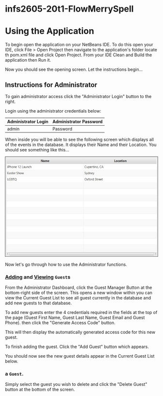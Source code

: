 # infs2605-20t1-FlowMerrySpell

# Using the Application

To begin open the application on your NetBeans IDE. To do this open your IDE, click File > Open Project 
then navigate to the application's folder locate th pom.xml file and click Open Project. From your IDE
Clean and Build the application then Run it.

Now you should see the opening screen. Let the instructions begin...

## Instructions for Administrator

To gain administrator access click the "Administrator Login" button to the right.

Login using the administrator credentials below:

Administrator Login | Administrator Password
-------------------- | -----------------------
admin | Password


When inside you will be able to see the following screen which displays all of the events in the 
database. It displays their Name and their Location. You should see something like this...

![](images/adminLoginLandingpage_EventsTable.JPG)

Now let's go through how to use the Administrator functions.

### <ins>Adding</ins> and <ins>Viewing</ins> `Guest`s

From the Administrator Dashboard, click the Guest Manager Button at the bottom-right side of the screen.
This opens a new window within you can view the Current Guest List to see all guest currently in the 
database and add new guests to that database.

To add new guests enter the 4 credentials required in the fields at the top of the page (Guest First Name,
 Guest Last Name, Guest Email and Guest Phone). then click the "Generate Access Code" button.

This will then display the automatically generated access code for this new guest. 

To finish adding the guest. Click the "Add Guest" button which appears.

You should now see the new guest details appear in the Current Guest List below.

### <Removing> a `Guest`.

Simply select the guest you wish to delete and click the "Delete Guest" button at the bottom of the 
screen.
